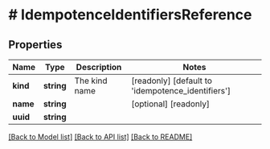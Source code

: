 # # IdempotenceIdentifiersReference

## Properties

Name | Type | Description | Notes
------------ | ------------- | ------------- | -------------
**kind** | **string** | The kind name | [readonly] [default to 'idempotence_identifiers']
**name** | **string** |  | [optional] [readonly]
**uuid** | **string** |  |

[[Back to Model list]](../../README.md#models) [[Back to API list]](../../README.md#endpoints) [[Back to README]](../../README.md)
